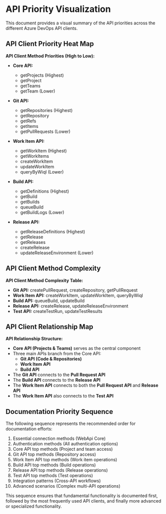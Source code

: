 # API Priority Visualization

This document provides a visual summary of the API priorities across the different Azure DevOps API clients.

## API Client Priority Heat Map

**API Client Method Priorities (High to Low):**

- **Core API:**
  - getProjects (Highest)
  - getProject
  - getTeams
  - getTeam (Lower)

- **Git API:**
  - getRepositories (Highest)
  - getRepository
  - getRefs
  - getItems
  - getPullRequests (Lower)

- **Work Item API:**
  - getWorkItem (Highest)
  - getWorkItems
  - createWorkItem
  - updateWorkItem
  - queryByWiql (Lower)

- **Build API:**
  - getDefinitions (Highest)
  - getBuild
  - getBuilds
  - queueBuild
  - getBuildLogs (Lower)

- **Release API:**
  - getReleaseDefinitions (Highest)
  - getRelease
  - getReleases
  - createRelease
  - updateReleaseEnvironment (Lower)

## API Client Method Complexity

**API Client Method Complexity Table:**

- **Git API:** createPullRequest, createRepository, getPullRequest
- **Work Item API:** createWorkItem, updateWorkItem, queryByWiql
- **Build API:** queueBuild, updateBuild
- **Release API:** createRelease, updateReleaseEnvironment
- **Test API:** createTestRun, updateTestResults

## API Client Relationship Map

**API Relationship Structure:**

- **Core API (Projects & Teams)** serves as the central component
- Three main APIs branch from the Core API:
  - **Git API (Code & Repositories)**
  - **Work Item API**
  - **Build API**
- The **Git API** connects to the **Pull Request API**
- The **Build API** connects to the **Release API**
- The **Work Item API** connects to both the **Pull Request API** and **Release API**
- The **Work Item API** also connects to the **Test API**

## Documentation Priority Sequence

The following sequence represents the recommended order for documentation efforts:

1. Essential connection methods (WebApi Core)
2. Authentication methods (All authentication options)
3. Core API top methods (Project and team access)
4. Git API top methods (Repository access)
5. Work Item API top methods (Work item operations)
6. Build API top methods (Build operations)
7. Release API top methods (Release operations)
8. Test API top methods (Test operations)
9. Integration patterns (Cross-API workflows)
10. Advanced scenarios (Complex multi-API operations)

This sequence ensures that fundamental functionality is documented first, followed by the most frequently used API clients, and finally more advanced or specialized functionality. 